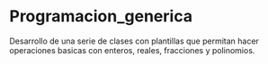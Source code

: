 # Programacion_generica
Desarrollo de una serie de clases con plantillas que permitan hacer operaciones basicas con enteros, reales, fracciones y polinomios.
